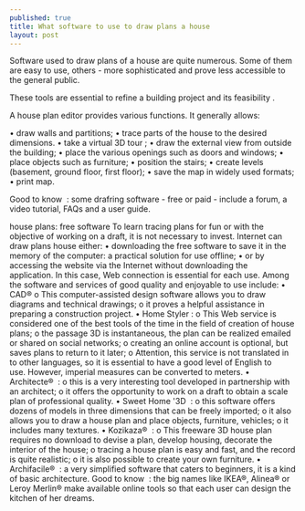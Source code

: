 ```yaml
---
published: true
title: What software to use to draw plans a house
layout: post
---
```

Software used to draw plans of a house are quite numerous. Some of them are easy to use, others - more sophisticated and prove less accessible to the general public.

These tools are essential to refine a building project and its feasibility .

A house plan editor provides various functions. It generally allows:

•	draw walls and partitions;
•	trace parts of the house to the desired dimensions.
•	take a virtual 3D tour ;
•	draw the external view from outside the building;
•	place the various openings such as doors and windows;
•	place objects such as furniture;
•	position the stairs;
•	create levels (basement, ground floor, first floor);
•	save the map in widely used formats;
•	print map.


Good to know  : some drafring software - free or paid - include a forum, a video tutorial, FAQs and a user guide.

house plans: free software
To learn tracing plans for fun or with the objective of working on a draft, it is not necessary to invest. Internet can draw plans house either:
•	downloading the free software to save it in the memory of the computer: a practical solution for use offline;
•	or by accessing the website via the Internet without downloading the application. In this case, Web connection is essential for each use.
Among the software and services of good quality and enjoyable to use include:
•	          CAD®
o	This computer-assisted design software allows you to draw diagrams and technical drawings;
o	it proves a helpful assistance in preparing a construction project.
•	Home Styler :
o	This Web service is considered one of the best tools of the time in the field of creation of house plans;
o	the passage 3D is instantaneous, the plan can be realized emailed or shared on social networks;
o	creating an online account is optional, but saves plans to return to it later;
o	Attention, this service is not translated in to other languages, so it is essential to have a good level of English to use. However, imperial measures can be converted to meters.
•	          Architecte®  :
o	this is a very interesting tool developed in partnership with an architect;
o	it offers the opportunity to work on a draft to obtain a scale plan of professional quality.
•	Sweet Home '3D  :
o	this software offers dozens of models in three dimensions that can be freely imported;
o	it also allows you to draw a house plan and place objects, furniture, vehicles;
o	it includes many textures.
•	           Kozikaza®  :
o	This freeware 3D house plan requires no download to devise a plan, develop housing, decorate the interior of the house;
o	tracing a house plan is easy and fast, and the record is quite realistic;
o	it is also possible to create your own furniture.
•	Archifacile®  : a very simplified software that caters to beginners, it is a kind of basic architecture.
Good to know  : the big names like IKEA®, Alinea® or Leroy Merlin® make available online tools so that each user can design the kitchen of her dreams.